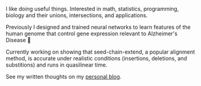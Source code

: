 I like doing useful things. Interested in math, statistics, programming, biology and their unions, intersections, and applications.

Previously I designed and trained neural networks to learn features of the human genome that control gene expression relevant to Alzheimer's Disease 🧠

Currently working on showing that seed-chain-extend, a popular alignment method, is accurate under realistic conditions (insertions, deletions, and substitions) and runs in quasilinear time.

See my written thoughts on my [personal blog](https://spencergibson26.notion.site/cfe9bf09ada84dc795696f1445fa4535?v=239ccc4e571446fc90a423980182349e&pvs=4).

<!--
**Lazarus42/Lazarus42** is a ✨ _special_ ✨ repository because its `README.md` (this file) appears on your GitHub profile.

Here are some ideas to get you started:

- 🔭 I’m currently working on ...
- 🌱 I’m currently learning ...
- 👯 I’m looking to collaborate on ...
- 🤔 I’m looking for help with ...
- 💬 Ask me about ...
- 📫 How to reach me: ...
- 😄 Pronouns: ...
- ⚡ Fun fact: ...
-->
